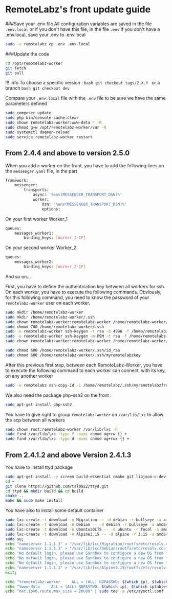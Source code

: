 # RemoteLabz's front update guide

###Save your .env file
All configuration variables are saved in the file `.env.local` or if you don't have this file, in the file `.env`
If you don't have a .env.local, save your .env to .env.local
```bash
sudo -u remotelabz cp .env .env.local
```

###Update the code
```bash
cd /opt/remotelabz-worker
git fetch
git pull
```

!!! info
    To choose a specific version :
    ```bash
    git checkout tags/2.X.Y
    ```
    or a branch
    ```bash
    git checkout dev
    ```

Compare your `.env.local` file with the `.env` file to be sure we have the same parameters defined 

```bash
sudo composer update
sudo php bin/console cache:clear
sudo chown remotelabz-worker:www-data * -R
sudo chmod g+w /opt/remotelabz-worker/var -R
sudo systemctl daemon-reload
sudo service remotelabz-worker restart
```

## From 2.4.4 and above to version 2.5.0
When you add a worker on the front, you have to add the following lines on the `messenger.yaml` file, in the part 
```bash
framework:
    messenger:
        transports:
            async: '%env(MESSENGER_TRANSPORT_DSN)%'
            worker: 
                dsn: '%env(MESSENGER_TRANSPORT_DSN)%'
                options:
```
On your first worker Worker_1

```bash
queues:
    messages_worker1:
        binding_keys: [Worker_1-IP]
```

On your second worker Worker_2
```bash
queues:
    messages_worker2:
        binding_keys: [Worker_2-IP]
```
And so on...

First, you have to define the authentication key between all workers for ssh. On each worker, you have to execute the following commands. Obviously, for this following command, you need to know the password of your `remotelabz-worker` user on each worker.

```bash
sudo mkdir /home/remotelabz-worker
sudo mkdir /home/remotelabz-worker/.ssh
sudo chown remotelabz-worker:remotelabz-worker /home/remotelabz-worker/.ssh
sudo chmod 700 /home/remotelabz-worker/.ssh
sudo -u remotelabz-worker ssh-keygen -t rsa -b 4096 -f /home/remotelabz-worker/.ssh/id_rsa -N ""
sudo -u remotelabz-worker ssh-keygen -m PEM -t rsa -f /home/remotelabz-worker/.ssh/myremotelabzkey
sudo chown remotelabz-worker:remotelabz-worker /home/remotelabz-worker/.ssh -R

sudo chmod 600 /home/remotelabz-worker/.ssh/id_rsa
sudo chmod 600 /home/remotelabz-worker/.ssh/myremotelabzkey
```

After this previous first step, between each RemoteLabz-Worker, you have to execute the following command to each worker can connect, with its key, on any another worker
```bash
sudo -u remotelabz ssh-copy-id -i /home/remotelabz/.ssh/myremotelabzfront.pub remotelabz-worker@ remotelabz-worker@Worker_X-IP

```

We also need the package php-ssh2 on the front :
```bash
sudo apt-get install php-ssh2
```

You have to give right to group `remotelabz-worker` on `/var/lib/lxc` to allow the scp between all workers

```bash
sudo chown root:remotelabz-worker /var/lib/lxc -R
sudo find /var/lib/lxc -type f -exec chmod ug+rw {} +
sudo find /var/lib/lxc -type d -exec chmod ug+rwx {} +
```


## From 2.4.1.2 and above Version 2.4.1.3

You have to install ttyd package

```bash
sudo apt-get install -y screen build-essential cmake git libjson-c-dev libwebsockets-dev
cd ~
git clone https://github.com/tsl0922/ttyd.git
cd ttyd && mkdir build && cd build
cmake ..
make && sudo make install
```

You have also to install some default container
```bash
sudo lxc-create -t download -n Migration -- -d debian -r bullseye -a amd64 --keyserver hkp://keyserver.ubuntu.com;
sudo lxc-create -t download -n Debian -- -d debian -r bullseye -a amd64 --keyserver hkp://keyserver.ubuntu.com;
sudo lxc-create -t download -n Ubuntu20LTS -- -d ubuntu -r focal -a amd64 --keyserver hkp://keyserver.ubuntu.com;
sudo lxc-create -t download -n Alpine3.15 -- -d alpine -r 3.15 -a amd64 --keyserver hkp://keyserver.ubuntu.com;
sudo su;
echo "nameserver 1.1.1.3" > "/var/lib/lxc/Migration/rootfs/etc/resolv.conf";
echo "nameserver 1.1.1.3" > "/var/lib/lxc/Debian/rootfs/etc/resolv.conf";
echo "No default login, please use Sandbox to configure a new OS from this" >> "/var/lib/lxc/Debian/rootfs/etc/issue";
echo "No default login, please use Sandbox to configure a new OS from this" >> "/var/lib/lxc/Ubuntu20LTS/rootfs/etc/issue";
echo "No default login, please use Sandbox to configure a new OS from this" >> "/var/lib/lxc/Alpine3.15/rootfs/etc/issue";
echo "nameserver 1.1.1.3" > "/var/lib/lxc/Alpine3.15/rootfs/etc/resolv.conf";
exit;
```

```bash
echo "%remotelabz-worker     ALL = (ALL) NOPASSWD: $(which ip), $(which iptables), $(which ovs-vsctl), $(which systemctl) start remotelabz*, $(which systemctl) stop remotelabz*, $(which systemctl) restart remotelabz*, $(which systemctl) status remotelabz*" | sudo tee /etc/sudoers.d/remotelabz-worker
echo "%www-data     ALL = (ALL) NOPASSWD: $(which ip), $(which iptables), $(which ovs-vsctl), $(which systemctl) start remotelabz*, $(which systemctl) stop remotelabz*, $(which systemctl) restart remotelabz*, $(which systemctl) status remotelabz*" | sudo tee -a /etc/sudoers.d/remotelabz-worker
echo "net.ipv6.route.max_size = 20000" | sudo tee -a /etc/sysctl.conf
```